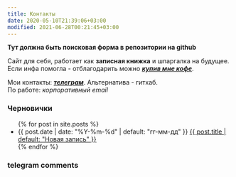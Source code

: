 ```yaml
---
title: Контакты
date: 2020-05-10T21:39:06+03:00
modified: 2021-06-28T00:21:45+03:00
---
```


**Тут должна быть поисковая форма в репозитории на github**

Сайт для себя, работает как **записная книжка** и шпаргалка на будущее.
Если инфа помогла - отблагодарить можно [***купив мне кофе***](https://send.monobank.ua/jar/2Zk6tzkyGd).  

Мои контакты: [***телеграм***](https://t.me/feelcame). Альтернатива - гитхаб.  
По работе: _корпоративный email_

### Черновички
<ul reversed="reversed">
{% for post in site.posts %}
  <li>
    {{ post.date | date: "%Y-%m-%d" | default: "гг-мм-дд" }} 
      <a href="{{ post.url | prepend: site.baseurl }}">
        {{ post.title | default: "Новая запись" }}
      </a>
  </li>
{% endfor %}
</ul>

### telegram comments
<script async src="https://telegram.org/js/telegram-widget.js?14" data-telegram-discussion="feelsoft/221" data-comments-limit="5"></script>
